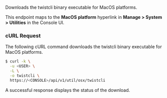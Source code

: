 Downloads the twistcli binary executable for MacOS platforms.

This endpoint maps to the **MacOS platform** hyperlink in **Manage > System > Utilities** in the Console UI.

### cURL Request

The following cURL command downloads the twistcli binary executable for MacOS platforms.

```bash
$ curl -k \
  -u <USER> \
  -L \
  -o twistcli \
  https://<CONSOLE>/api/v1/util/osx/twistcli
```

A successful response displays the status of the download.
